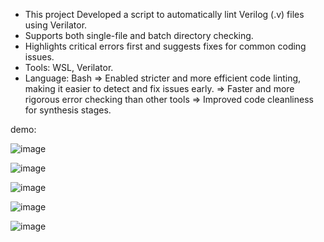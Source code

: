 + This project Developed a script to automatically lint Verilog (.v) files using Verilator.
+ Supports both single-file and batch directory checking.
+ Highlights critical errors first and suggests fixes for common coding issues.
+  Tools: WSL, Verilator.
+  Language: Bash
=> Enabled stricter and more efficient code linting, making it easier to detect and fix issues early.
=> Faster and more rigorous error checking than other tools
=> Improved code cleanliness for synthesis stages.

demo:

![image](https://github.com/user-attachments/assets/f6f510f3-d8f5-4778-bb1e-4b38ec959ba9)

![image](https://github.com/user-attachments/assets/ae22ceed-0004-4a49-9ad8-c3c281df0714)

![image](https://github.com/user-attachments/assets/fc94a599-df32-4a38-97ec-2ca78cb10640)

![image](https://github.com/user-attachments/assets/c6eab00c-bf7b-4281-a070-bb97be3a6da3)

![image](https://github.com/user-attachments/assets/763f0f45-7b56-4505-bfe0-3cafbc3f0dd6)



